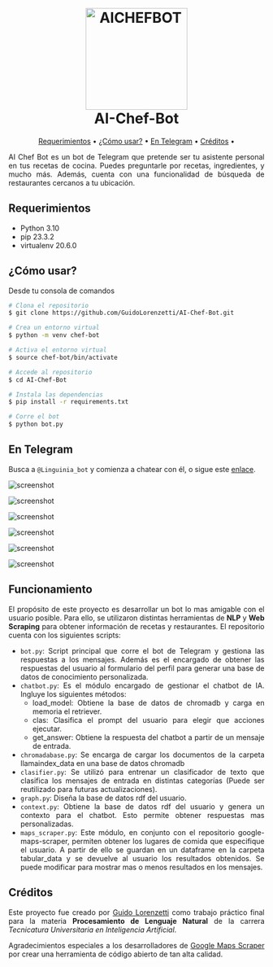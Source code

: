 <h1 align="center">
  <br>
  <img src="https://raw.githubusercontent.com/GuidoLorenzetti/AI-Chef-Bot/main/app/styles/logo1-removebg-preview.png" alt="AICHEFBOT" width="200"></a>
  <br>
  AI-Chef-Bot
  <br>
</h1>

<p align="center">
  <a href="#requerimientos">Requerimientos</a> •
  <a href="#¿Cómo-usar?">¿Cómo usar?</a> •
  <a href="#En-Telegram">En Telegram</a> •
  <a href="#Créditos">Créditos</a> •
</p>

<div style="text-align: justify;">

AI Chef Bot es un bot de Telegram que pretende ser tu asistente personal en tus recetas de cocina. Puedes preguntarle por recetas, ingredientes, y mucho más. Además, cuenta con una funcionalidad de búsqueda de restaurantes cercanos a tu ubicación.

</div>

## Requerimientos

- Python 3.10
- pip 23.3.2
- virtualenv 20.6.0

## ¿Cómo usar?

Desde tu consola de comandos

```bash
# Clona el repositorio
$ git clone https://github.com/GuidoLorenzetti/AI-Chef-Bot.git

# Crea un entorno virtual
$ python -m venv chef-bot

# Activa el entorno virtual
$ source chef-bot/bin/activate

# Accede al repositorio
$ cd AI-Chef-Bot

# Instala las dependencias
$ pip install -r requirements.txt

# Corre el bot
$ python bot.py
```

## En Telegram

Busca a `@Linguinia_bot` y comienza a chatear con él, o sigue este [enlace](https://t.me/Linguinia_bot).

![screenshot](https://raw.githubusercontent.com/GuidoLorenzetti/AI-Chef-Bot/main/app/telegram/screenshot%20(1).png)

![screenshot](https://raw.githubusercontent.com/GuidoLorenzetti/AI-Chef-Bot/main/app/telegram/screenshot%20(2).png)

![screenshot](https://raw.githubusercontent.com/GuidoLorenzetti/AI-Chef-Bot/main/app/telegram/screenshot%20(3).png)

![screenshot](https://raw.githubusercontent.com/GuidoLorenzetti/AI-Chef-Bot/main/app/telegram/screenshot%20(4).png)

![screenshot](https://raw.githubusercontent.com/GuidoLorenzetti/AI-Chef-Bot/main/app/telegram/screenshot%20(5).png)

![screenshot](https://raw.githubusercontent.com/GuidoLorenzetti/AI-Chef-Bot/main/app/telegram/screenshot%20(6).png)


## Funcionamiento

<div style="text-align: justify;">

El propósito de este proyecto es desarrollar un bot lo mas amigable con el usuario posible. Para ello, se utilizaron distintas herramientas de **NLP** y **Web Scraping** para obtener información de recetas y restaurantes.
El repositorio cuenta con los siguientes scripts:

* `bot.py`: Script principal que corre el bot de Telegram y gestiona las respuestas a los mensajes. Además es el encargado de obtener las respuestas del usuario al formulario del perfil para generar una base de datos de conocimiento personalizada.
* `chatbot.py`: Es el módulo encargado de gestionar el chatbot de IA. Ingluye los siguientes métodos:
  - load_model: Obtiene la base de datos de chromadb y carga en memoria el retriever.
  - clas: Clasifica el prompt del usuario para elegir que acciones ejecutar.
  - get_answer: Obtiene la respuesta del chatbot a partir de un mensaje de entrada.
* `chromadabase.py`: Se encarga de cargar los documentos de la carpeta llamaindex_data en una base de datos chromadb
* `clasifier.py`: Se utilizó para entrenar un clasificador de texto que clasifica los mensajes de entrada en distintas categorías (Puede ser reutilizado para futuras actualizaciones).
* `graph.py`: Diseña la base de datos rdf del usuario.
* `context.py`: Obtiene la base de datos rdf del usuario y genera un contexto para el chatbot. Esto permite obtener respuestas mas personalizadas.
* `maps_scraper.py`: Este módulo, en conjunto con el repositorio google-maps-scraper, permiten obtener los lugares de comida que especifique el usuario. A partir de ello se guardan en un dataframe en la carpeta tabular_data y se devuelve al usuario los resultados obtenidos. Se puede modificar para mostrar mas o menos resultados en los mensajes.


</div>

## Créditos

<div style="text-align: justify;">

Este proyecto fue creado por [Guido Lorenzetti](https://github.com/GuidoLorenzetti) como trabajo práctico final para la materia **Procesamiento de Lenguaje Natural** de la carrera *Tecnicatura Universitaria en Inteligencia Artificial*.

Agradecimientos especiales a los desarrolladores de [Google Maps Scraper](https://github.com/omkarcloud/google-maps-scraper?tab=readme-ov-file) por crear una herramienta de código abierto de tan alta calidad.

</div>